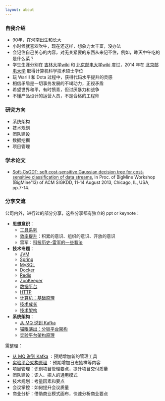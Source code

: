 ```yaml
---
layout: about
---
```


### 自我介绍

* 90年，在河南出生和长大
* 小时候就喜欢吹牛，现在还这样，想象力太丰富，没办法
* 会记住自己关心的内容，对无关紧要的东西从来记不住，例如，昨天中午吃的是什么菜？
* 学生生涯分别在 [吉林大学][吉林大学-百度][wiki][吉林大学] 和 [北京邮电大学][北京邮电大学-百度][wiki][北京邮电大学] 度过，2014 年在 [北京邮电大学] 取得计算机科学技术硕士学位
* 玩 WarIII 和 Dota 过程中，获得代码水平提升的灵感
* 相信矛盾是一切事务发展的不竭动力，正视矛盾
* 希望世界和平，有时愤青，但讨厌暴力和战争
* 不懂产品设计的运营人员，不是合格的工程师



### 研究方向

* 系统架构
* 技术规划
* 团队建设
* 数据挖掘
* 项目管理


### 学术论文

* [Soft-CsGDT: soft cost-sensitive Gaussian decision tree for cost-sensitive classification of data streams], In Proc. of BigMine Workshop (BigMine'13) of ACM SIGKDD, 11-14 August 2013, Chicago, IL, USA, pp.7-14. 

### 分享交流

公司内外，进行过的部分分享，这些分享都有独立的 ppt or keynote：

* **思想意识**：
	* [工具系列](http://ningg.top/category/#tool-ref)
	* [效率提升](http://ningg.top/category/#%E6%95%88%E7%8E%87%E6%8F%90%E5%8D%87-ref)：积累的意识、组织的意识、开放的意识
	* 雷军：[科技历史-雷军的一些看法](http://ningg.top/tech-history-01-leijun-xiaomi/) 
* **技术专题**：
	* [JVM](http://ningg.top/category/#jvm-ref)
	* [Spring](http://ningg.top/category/#spring-ref)
	* [MySQL](http://ningg.top/category/#mysql-ref)
	* [Docker](http://ningg.top/category/#docker-ref)
	* [Redis](http://ningg.top/category/#redis-ref)
	* [ZooKeeper](http://ningg.top/category/#zookeeper-ref)
	* [数据平台](http://ningg.top/category/#%E6%95%B0%E6%8D%AE%E5%B9%B3%E5%8F%B0-ref)
	* [HTTP](http://ningg.top/category/#http-ref)
	* [计算机：基础原理](http://ningg.top/category/#%E5%9F%BA%E7%A1%80%E5%8E%9F%E7%90%86-ref)
	* [技术成长](http://ningg.top/category/#%E6%8A%80%E6%9C%AF%E6%88%90%E9%95%BF-ref)
	* [技术架构](http://ningg.top/category/#%E6%8A%80%E6%9C%AF%E6%9E%B6%E6%9E%84-ref)
* **系统架构**：
	* [从 MQ 说到 Kafka](http://ningg.top/category/#kafka-ref)
	* [猫眼演出：分销平台架构](http://ningg.top/arch-series-maoyan-show-open-platform-arch/)
	* [实验平台架构原理](http://ningg.top/category/#experiment-ref) 


需整理：

* [从 MQ 说到 Kafka](http://ningg.top/category/#kafka-ref) ：预期增加新的管理工具
* [实验平台架构原理](http://ningg.top/category/#experiment-ref) ：预期增加日志抽样等内容
* 项目管理：识别项目管理要点，提升项目交付质量
* 团队建设：识人、招人的通用模式
* 技术规划：考量因素和要点
* 会议掌控：如何提升会议质量
* 商业分析：借助商业模式画布，快速分析商业要点




















[北京邮电大学]:		http://en.wikipedia.org/wiki/Beijing_University_of_Posts_and_Telecommunications
[吉林大学]:			http://en.wikipedia.org/wiki/Jilin_University

[北京邮电大学-百度]:		http://baike.baidu.com/view/3262.htm
[吉林大学-百度]:			http://baike.baidu.com/view/4124.htm

[Soft-CsGDT: soft cost-sensitive Gaussian decision tree for cost-sensitive classification of data streams]:			http://dl.acm.org/citation.cfm?id=2501223
[KDD 2013]:					http://www.kdd.org/kdd2013/


[DOI: 10.1145/2501221.2501223]:		http://dx.doi.org/10.1145/2501221.2501223
[微盘soft-csgdt]:					http://vdisk.weibo.com/s/Cbfky8Pvdfij5

